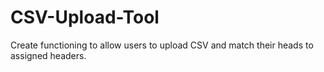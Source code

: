 # CSV-Upload-Tool
 Create functioning to allow users to upload CSV and match their heads to assigned headers.
